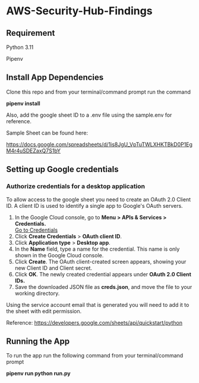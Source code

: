 # AWS-Security-Hub-Findings

## Requirement

Python 3.11

Pipenv

## Install App Dependencies

Clone this repo and from your terminal/command prompt run the command

**pipenv install**

Also, add the google sheet ID to a .env file using the sample.env for reference.

Sample Sheet can be found here:

<https://docs.google.com/spreadsheets/d/1is8JgU_VpTuTWLXHKTBkD0P1EgM4r4uSDEZaxQ7S1bY>

## Setting up Google credentials

### **Authorize credentials for a desktop application**

To allow access to the google sheet you need to create an OAuth 2.0 Client ID. A client ID is used to identify a single app to Google's OAuth servers.

1.  In the Google Cloud console, go to **Menu \> APIs & Services \> Credentials.**  
    [Go to Credentials](https://console.cloud.google.com/apis/credentials)
2.  Click **Create Credentials** \> **OAuth client ID**.
3.  Click **Application type** \> **Desktop app**.
4.  In the **Name** field, type a name for the credential. This name is only shown in the Google Cloud console.
5.  Click **Create**. The OAuth client-created screen appears, showing your new Client ID and Client secret.
6.  Click **OK**. The newly created credential appears under **OAuth 2.0 Client IDs.**
7.  Save the downloaded JSON file as **creds.json**, and move the file to your working directory.

Using the service account email that is generated you will need to add it to the sheet with edit permission.

Reference: <https://developers.google.com/sheets/api/quickstart/python>

## Running the App

To run the app run the following command from your terminal/command prompt

**pipenv run python run.py**
